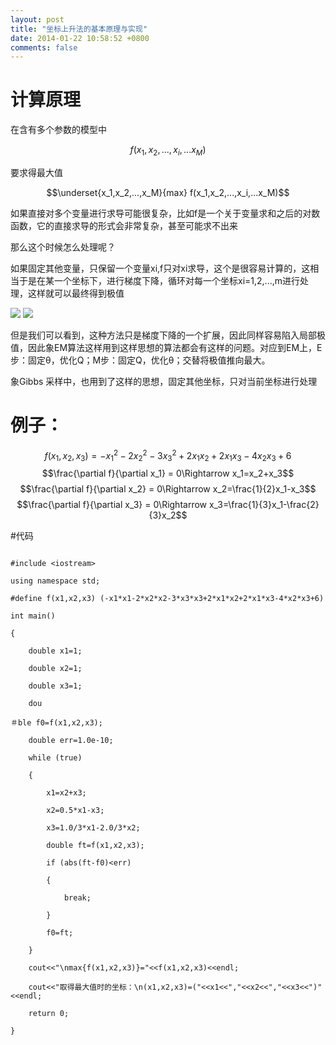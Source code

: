 ```yaml
---
layout: post
title: "坐标上升法的基本原理与实现"
date: 2014-01-22 10:58:52 +0800
comments: false
---
```


# 计算原理

在含有多个参数的模型中

$$f(x_1,x_2,...,x_i,...x_M)$$

要求得最大值

$$\underset{x_1,x_2,...,x_M}{max} f(x_1,x_2,...,x_i,...x_M)$$
 

如果直接对多个变量进行求导可能很复杂，比如f是一个关于变量求和之后的对数函数，它的直接求导的形式会非常复杂，甚至可能求不出来
 
那么这个时候怎么处理呢？
 

如果固定其他变量，只保留一个变量xi,f只对xi求导，这个是很容易计算的，这相当于是在某一个坐标下，进行梯度下降，循环对每一个坐标xi=1,2,...,m进行处理，这样就可以最终得到极值

![](http://img.my.csdn.net/uploads/201212/20/1355982599_1178.png)
![](http://img.my.csdn.net/uploads/201212/20/1355982695_2277.png)

但是我们可以看到，这种方法只是梯度下降的一个扩展，因此同样容易陷入局部极值，因此象EM算法这样用到这样思想的算法都会有这样的问题。对应到EM上，E步：固定θ，优化Q；M步：固定Q，优化θ；交替将极值推向最大。

象Gibbs 采样中，也用到了这样的思想，固定其他坐标，只对当前坐标进行处理



# 例子：
$$f(x_1,x_2,x_3)=-x_1^2-2x_2^2-3x_3^2+2x_1x_2+2x_1x_3-4x_2x_3+6$$
$$\frac{\partial f}{\partial x_1} = 0\Rightarrow x_1=x_2+x_3$$
$$\frac{\partial f}{\partial x_2} = 0\Rightarrow x_2=\frac{1}{2}x_1-x_3$$
$$\frac{\partial f}{\partial x_3} = 0\Rightarrow x_3=\frac{1}{3}x_1-\frac{2}{3}x_2$$


 

#代码

```

#include <iostream>  

using namespace std;  

#define f(x1,x2,x3) (-x1*x1-2*x2*x2-3*x3*x3+2*x1*x2+2*x1*x3-4*x2*x3+6)  

int main()  

{  

    double x1=1;  

    double x2=1;  

    double x3=1;  

    dou

＃ble f0=f(x1,x2,x3);  

    double err=1.0e-10;  

    while (true)  

    {  

        x1=x2+x3;  

        x2=0.5*x1-x3;  

        x3=1.0/3*x1-2.0/3*x2;  

        double ft=f(x1,x2,x3);  

        if (abs(ft-f0)<err)  

        {  

            break;  

        }  

        f0=ft;  

    }  

    cout<<"\nmax{f(x1,x2,x3)}="<<f(x1,x2,x3)<<endl;  

    cout<<"取得最大值时的坐标：\n(x1,x2,x3)=("<<x1<<","<<x2<<","<<x3<<")"<<endl;  

    return 0;  

}  

```





